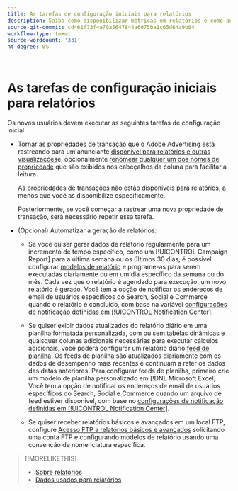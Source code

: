 ```yaml
---
title: As tarefas de configuração iniciais para relatórios
description: Saiba como disponibilizar métricas em relatórios e como automatizar relatórios.
source-git-commit: cd461f73f4a70a5647844a6075ba1c65d64a9b04
workflow-type: tm+mt
source-wordcount: '331'
ht-degree: 0%

---
```


# As tarefas de configuração iniciais para relatórios

Os novos usuários devem executar as seguintes tarefas de configuração inicial:

* Tornar as propriedades de transação que o Adobe Advertising está rastreando para um anunciante [disponível para relatórios e outras visualizações](/help/search-social-commerce/admin/transaction-properties/transaction-property-edit-available.md)e, opcionalmente [renomear qualquer um dos nomes de propriedade](/help/search-social-commerce/admin/transaction-properties/transaction-property-edit-display-name.md) que são exibidos nos cabeçalhos da coluna para facilitar a leitura.

   As propriedades de transações não estão disponíveis para relatórios, a menos que você as disponibilize especificamente.

   Posteriormente, se você começar a rastrear uma nova propriedade de transação, será necessário repetir essa tarefa.

* (Opcional) Automatizar a geração de relatórios:

   * Se você quiser gerar dados de relatório regularmente para um incremento de tempo específico, como um [!UICONTROL Campaign Report] para a última semana ou os últimos 30 dias, é possível configurar [modelos de relatório](/help/search-social-commerce/reports/automation/templates/template-about.md) e programe-as para serem executadas diariamente ou em um dia específico da semana ou do mês. Cada vez que o relatório é agendado para execução, um novo relatório é gerado. Você tem a opção de notificar os endereços de email de usuários específicos do Search, Social e Commerce quando o relatório é concluído, com base na variável [configurações de notificação definidas em [!UICONTROL Notification Center]](/help/search-social-commerce/notifications/notification-about.md).

   * Se quiser exibir dados atualizados do relatório diário em uma planilha formatada personalizada, com ou sem tabelas dinâmicas e quaisquer colunas adicionais necessárias para executar cálculos adicionais, você poderá configurar um relatório diário [feed de planilha](/help/search-social-commerce/reports/automation/spreadsheet-feeds/spreadsheet-feed-about.md). Os feeds de planilha são atualizados diariamente com os dados de desempenho mais recentes e continuam a reter os dados das datas anteriores. Para configurar feeds de planilha, primeiro crie um modelo de planilha personalizado em [!DNL Microsoft Excel]. Você tem a opção de notificar os endereços de email de usuários específicos do Search, Social e Commerce quando um arquivo de feed estiver disponível, com base no [configurações de notificação definidas em [!UICONTROL Notification Center]](/help/search-social-commerce/notifications/notification-about.md).

   * Se quiser receber relatórios básicos e avançados em um local FTP, configure [Acesso FTP a relatórios básicos e avançados](/help/search-social-commerce/reports/automation/ftp-reports.md) solicitando uma conta FTP e configurando modelos de relatório usando uma convenção de nomenclatura específica.

>[!MORELIKETHIS]
>
>* [Sobre relatórios](report-about.md)
>* [Dados usados para relatórios](data-used-for-reports.md)

